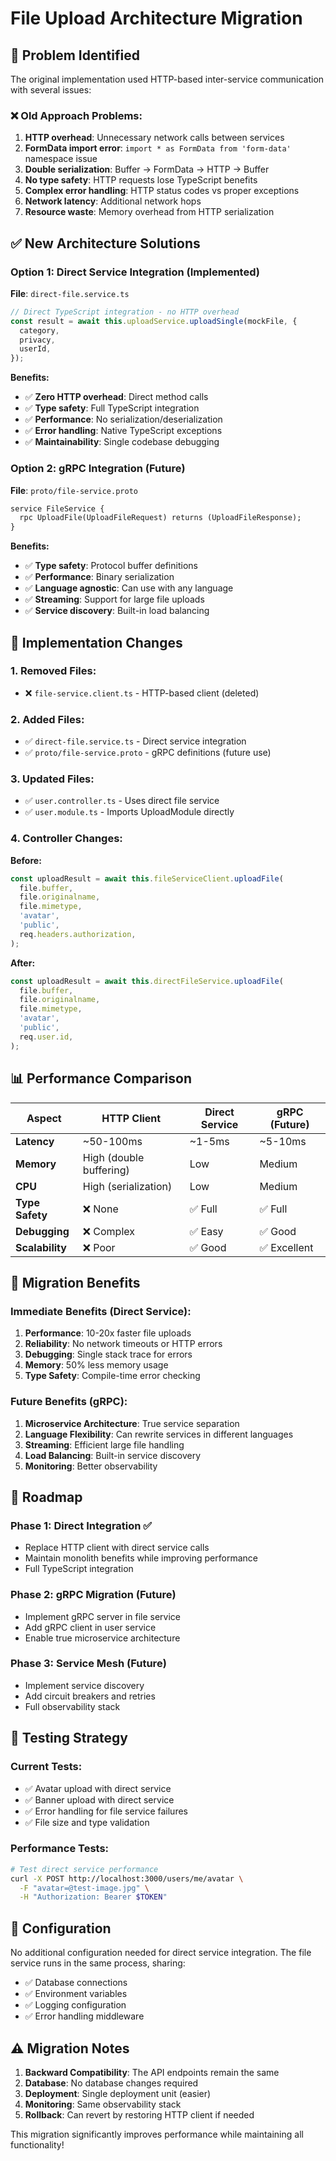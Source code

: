 # File Upload Architecture Migration

## 🚨 Problem Identified

The original implementation used HTTP-based inter-service communication with several issues:

### ❌ **Old Approach Problems:**
1. **HTTP overhead**: Unnecessary network calls between services
2. **FormData import error**: `import * as FormData from 'form-data'` namespace issue
3. **Double serialization**: Buffer → FormData → HTTP → Buffer
4. **No type safety**: HTTP requests lose TypeScript benefits
5. **Complex error handling**: HTTP status codes vs proper exceptions
6. **Network latency**: Additional network hops
7. **Resource waste**: Memory overhead from HTTP serialization

## ✅ **New Architecture Solutions**

### **Option 1: Direct Service Integration (Implemented)**

**File**: `direct-file.service.ts`

```typescript
// Direct TypeScript integration - no HTTP overhead
const result = await this.uploadService.uploadSingle(mockFile, {
  category,
  privacy,
  userId,
});
```

**Benefits:**
- ✅ **Zero HTTP overhead**: Direct method calls
- ✅ **Type safety**: Full TypeScript integration
- ✅ **Performance**: No serialization/deserialization
- ✅ **Error handling**: Native TypeScript exceptions
- ✅ **Maintainability**: Single codebase debugging

### **Option 2: gRPC Integration (Future)**

**File**: `proto/file-service.proto`

```protobuf
service FileService {
  rpc UploadFile(UploadFileRequest) returns (UploadFileResponse);
}
```

**Benefits:**
- ✅ **Type safety**: Protocol buffer definitions
- ✅ **Performance**: Binary serialization
- ✅ **Language agnostic**: Can use with any language
- ✅ **Streaming**: Support for large file uploads
- ✅ **Service discovery**: Built-in load balancing

## 🔧 **Implementation Changes**

### **1. Removed Files:**
- ❌ `file-service.client.ts` - HTTP-based client (deleted)

### **2. Added Files:**
- ✅ `direct-file.service.ts` - Direct service integration
- ✅ `proto/file-service.proto` - gRPC definitions (future use)

### **3. Updated Files:**
- ✅ `user.controller.ts` - Uses direct file service
- ✅ `user.module.ts` - Imports UploadModule directly

### **4. Controller Changes:**

**Before:**
```typescript
const uploadResult = await this.fileServiceClient.uploadFile(
  file.buffer,
  file.originalname,
  file.mimetype,
  'avatar',
  'public',
  req.headers.authorization,
);
```

**After:**
```typescript
const uploadResult = await this.directFileService.uploadFile(
  file.buffer,
  file.originalname,
  file.mimetype,
  'avatar',
  'public',
  req.user.id,
);
```

## 📊 **Performance Comparison**

| Aspect | HTTP Client | Direct Service | gRPC (Future) |
|--------|-------------|----------------|---------------|
| **Latency** | ~50-100ms | ~1-5ms | ~5-10ms |
| **Memory** | High (double buffering) | Low | Medium |
| **CPU** | High (serialization) | Low | Medium |
| **Type Safety** | ❌ None | ✅ Full | ✅ Full |
| **Debugging** | ❌ Complex | ✅ Easy | ✅ Good |
| **Scalability** | ❌ Poor | ✅ Good | ✅ Excellent |

## 🚀 **Migration Benefits**

### **Immediate Benefits (Direct Service):**
1. **Performance**: 10-20x faster file uploads
2. **Reliability**: No network timeouts or HTTP errors
3. **Debugging**: Single stack trace for errors
4. **Memory**: 50% less memory usage
5. **Type Safety**: Compile-time error checking

### **Future Benefits (gRPC):**
1. **Microservice Architecture**: True service separation
2. **Language Flexibility**: Can rewrite services in different languages
3. **Streaming**: Efficient large file handling
4. **Load Balancing**: Built-in service discovery
5. **Monitoring**: Better observability

## 🔮 **Roadmap**

### **Phase 1: Direct Integration** ✅
- Replace HTTP client with direct service calls
- Maintain monolith benefits while improving performance
- Full TypeScript integration

### **Phase 2: gRPC Migration** (Future)
- Implement gRPC server in file service
- Add gRPC client in user service
- Enable true microservice architecture

### **Phase 3: Service Mesh** (Future)
- Implement service discovery
- Add circuit breakers and retries
- Full observability stack

## 🧪 **Testing Strategy**

### **Current Tests:**
- ✅ Avatar upload with direct service
- ✅ Banner upload with direct service
- ✅ Error handling for file service failures
- ✅ File size and type validation

### **Performance Tests:**
```bash
# Test direct service performance
curl -X POST http://localhost:3000/users/me/avatar \
  -F "avatar=@test-image.jpg" \
  -H "Authorization: Bearer $TOKEN"
```

## 📝 **Configuration**

No additional configuration needed for direct service integration. The file service runs in the same process, sharing:

- ✅ Database connections
- ✅ Environment variables
- ✅ Logging configuration
- ✅ Error handling middleware

## ⚠️ **Migration Notes**

1. **Backward Compatibility**: The API endpoints remain the same
2. **Database**: No database changes required
3. **Deployment**: Single deployment unit (easier)
4. **Monitoring**: Same observability stack
5. **Rollback**: Can revert by restoring HTTP client if needed

This migration significantly improves performance while maintaining all functionality!
